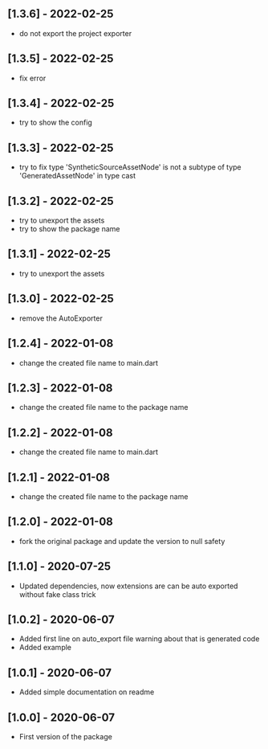## [1.3.6] - 2022-02-25

* do not export the project exporter

## [1.3.5] - 2022-02-25

* fix error

## [1.3.4] - 2022-02-25

* try to show the config

## [1.3.3] - 2022-02-25

* try to fix type 'SyntheticSourceAssetNode' is not a subtype of type 'GeneratedAssetNode' in type cast


## [1.3.2] - 2022-02-25

* try to unexport the assets
* try to show the package name


## [1.3.1] - 2022-02-25

* try to unexport the assets


## [1.3.0] - 2022-02-25

* remove the AutoExporter

## [1.2.4] - 2022-01-08

* change the created file name to main.dart

## [1.2.3] - 2022-01-08

* change the created file name to the package name

## [1.2.2] - 2022-01-08

* change the created file name to main.dart

## [1.2.1] - 2022-01-08

* change the created file name to the package name

## [1.2.0] - 2022-01-08

* fork the original package and update the version to null safety

## [1.1.0] - 2020-07-25

* Updated dependencies, now extensions are can be auto exported without fake class trick

## [1.0.2] - 2020-06-07

* Added first line on auto_export file warning about that is generated code
* Added example

## [1.0.1] - 2020-06-07

* Added simple documentation on readme

## [1.0.0] - 2020-06-07

* First version of the package

